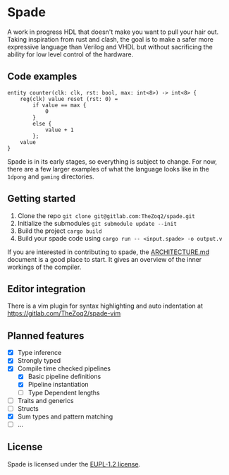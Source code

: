 # Spade

A work in progress HDL that doesn't make you want to pull your hair out. Taking
inspiration from rust and clash, the goal is to make a safer more expressive
language than Verilog and VHDL but without sacrificing the ability for low
level control of the hardware.

## Code examples

```
entity counter(clk: clk, rst: bool, max: int<8>) -> int<8> {
    reg(clk) value reset (rst: 0) =
        if value == max {
            0
        }
        else {
            value + 1
        };
    value
}
```

Spade is in its early stages, so everything is subject to change. For now,
there are a few larger examples of what the language looks like in the `1dpong`
and `gaming` directories.


## Getting started
1. Clone the repo `git clone git@gitlab.com:TheZoq2/spade.git`
2. Initialize the submodules `git submodule update --init`
3. Build the project `cargo build`
4. Build your spade code using `cargo run -- <input.spade> -o output.v`

If you are interested in contributing to spade, the
[ARCHITECTURE.md](ARCHITECTURE.md) document is a good place to start. It gives
an overview of the inner workings of the compiler.

## Editor integration

There is a vim plugin for syntax highlighting and auto indentation at
https://gitlab.com/TheZoq2/spade-vim

## Planned features

- [x] Type inference
- [x] Strongly typed
- [x] Compile time checked pipelines
    - [x] Basic pipeline definitions
    - [x] Pipeline instantiation
    - [ ] Type Dependent lengths
- [ ] Traits and generics
- [ ] Structs
- [x] Sum types and pattern matching
- [ ] ...

## License

Spade is licensed under the [EUPL-1.2 license](LICENSE.txt).
